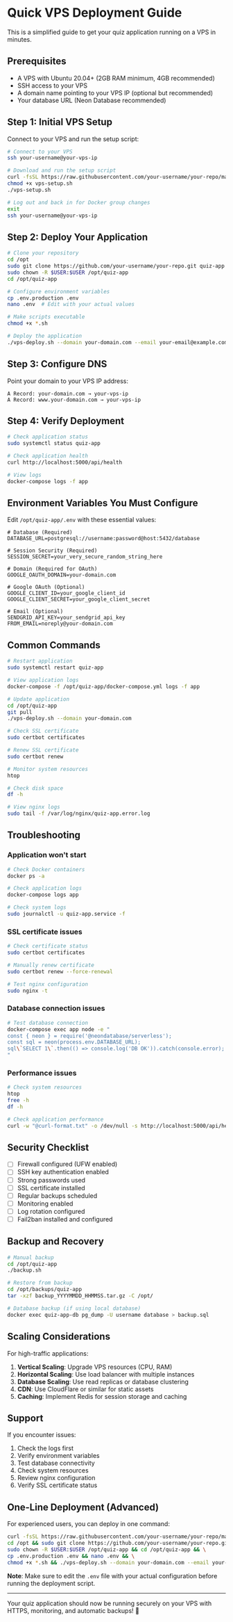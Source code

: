 # Quick VPS Deployment Guide

This is a simplified guide to get your quiz application running on a VPS in minutes.

## Prerequisites

- A VPS with Ubuntu 20.04+ (2GB RAM minimum, 4GB recommended)
- SSH access to your VPS
- A domain name pointing to your VPS IP (optional but recommended)
- Your database URL (Neon Database recommended)

## Step 1: Initial VPS Setup

Connect to your VPS and run the setup script:

```bash
# Connect to your VPS
ssh your-username@your-vps-ip

# Download and run the setup script
curl -fsSL https://raw.githubusercontent.com/your-username/your-repo/main/vps-setup.sh -o vps-setup.sh
chmod +x vps-setup.sh
./vps-setup.sh

# Log out and back in for Docker group changes
exit
ssh your-username@your-vps-ip
```

## Step 2: Deploy Your Application

```bash
# Clone your repository
cd /opt
sudo git clone https://github.com/your-username/your-repo.git quiz-app
sudo chown -R $USER:$USER /opt/quiz-app
cd /opt/quiz-app

# Configure environment variables
cp .env.production .env
nano .env  # Edit with your actual values

# Make scripts executable
chmod +x *.sh

# Deploy the application
./vps-deploy.sh --domain your-domain.com --email your-email@example.com
```

## Step 3: Configure DNS

Point your domain to your VPS IP address:

```
A Record: your-domain.com → your-vps-ip
A Record: www.your-domain.com → your-vps-ip
```

## Step 4: Verify Deployment

```bash
# Check application status
sudo systemctl status quiz-app

# Check application health
curl http://localhost:5000/api/health

# View logs
docker-compose logs -f app
```

## Environment Variables You Must Configure

Edit `/opt/quiz-app/.env` with these essential values:

```env
# Database (Required)
DATABASE_URL=postgresql://username:password@host:5432/database

# Session Security (Required)
SESSION_SECRET=your_very_secure_random_string_here

# Domain (Required for OAuth)
GOOGLE_OAUTH_DOMAIN=your-domain.com

# Google OAuth (Optional)
GOOGLE_CLIENT_ID=your_google_client_id
GOOGLE_CLIENT_SECRET=your_google_client_secret

# Email (Optional)
SENDGRID_API_KEY=your_sendgrid_api_key
FROM_EMAIL=noreply@your-domain.com
```

## Common Commands

```bash
# Restart application
sudo systemctl restart quiz-app

# View application logs
docker-compose -f /opt/quiz-app/docker-compose.yml logs -f app

# Update application
cd /opt/quiz-app
git pull
./vps-deploy.sh --domain your-domain.com

# Check SSL certificate
sudo certbot certificates

# Renew SSL certificate
sudo certbot renew

# Monitor system resources
htop

# Check disk space
df -h

# View nginx logs
sudo tail -f /var/log/nginx/quiz-app.error.log
```

## Troubleshooting

### Application won't start
```bash
# Check Docker containers
docker ps -a

# Check application logs
docker-compose logs app

# Check system logs
sudo journalctl -u quiz-app.service -f
```

### SSL certificate issues
```bash
# Check certificate status
sudo certbot certificates

# Manually renew certificate
sudo certbot renew --force-renewal

# Test nginx configuration
sudo nginx -t
```

### Database connection issues
```bash
# Test database connection
docker-compose exec app node -e "
const { neon } = require('@neondatabase/serverless');
const sql = neon(process.env.DATABASE_URL);
sql\`SELECT 1\`.then(() => console.log('DB OK')).catch(console.error);
"
```

### Performance issues
```bash
# Check system resources
htop
free -h
df -h

# Check application performance
curl -w "@curl-format.txt" -o /dev/null -s http://localhost:5000/api/health
```

## Security Checklist

- [ ] Firewall configured (UFW enabled)
- [ ] SSH key authentication enabled
- [ ] Strong passwords used
- [ ] SSL certificate installed
- [ ] Regular backups scheduled
- [ ] Monitoring enabled
- [ ] Log rotation configured
- [ ] Fail2ban installed and configured

## Backup and Recovery

```bash
# Manual backup
cd /opt/quiz-app
./backup.sh

# Restore from backup
cd /opt/backups/quiz-app
tar -xzf backup_YYYYMMDD_HHMMSS.tar.gz -C /opt/

# Database backup (if using local database)
docker exec quiz-app-db pg_dump -U username database > backup.sql
```

## Scaling Considerations

For high-traffic applications:

1. **Vertical Scaling**: Upgrade VPS resources (CPU, RAM)
2. **Horizontal Scaling**: Use load balancer with multiple instances
3. **Database Scaling**: Use read replicas or database clustering
4. **CDN**: Use CloudFlare or similar for static assets
5. **Caching**: Implement Redis for session storage and caching

## Support

If you encounter issues:

1. Check the logs first
2. Verify environment variables
3. Test database connectivity
4. Check system resources
5. Review nginx configuration
6. Verify SSL certificate status

## One-Line Deployment (Advanced)

For experienced users, you can deploy in one command:

```bash
curl -fsSL https://raw.githubusercontent.com/your-username/your-repo/main/vps-setup.sh | bash && \
cd /opt && sudo git clone https://github.com/your-username/your-repo.git quiz-app && \
sudo chown -R $USER:$USER /opt/quiz-app && cd /opt/quiz-app && \
cp .env.production .env && nano .env && \
chmod +x *.sh && ./vps-deploy.sh --domain your-domain.com --email your-email@example.com
```

**Note**: Make sure to edit the `.env` file with your actual configuration before running the deployment script.

---

Your quiz application should now be running securely on your VPS with HTTPS, monitoring, and automatic backups! 🎉
